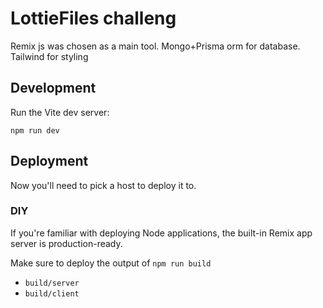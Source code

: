 # LottieFiles challeng

Remix js was chosen as a main tool. Mongo+Prisma orm for database. Tailwind for styling

## Development

Run the Vite dev server:

```shellscript
npm run dev
```

## Deployment

Now you'll need to pick a host to deploy it to.

### DIY

If you're familiar with deploying Node applications, the built-in Remix app server is production-ready.

Make sure to deploy the output of `npm run build`

- `build/server`
- `build/client`
